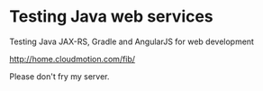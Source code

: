 # Testing Java web services #

Testing Java JAX-RS, Gradle and AngularJS for web development

http://home.cloudmotion.com/fib/

Please don't fry my server.
